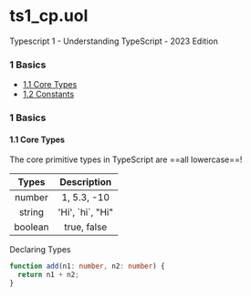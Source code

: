 # ts1_cp.uol
Typescript 1 - Understanding TypeScript - 2023 Edition  
  
### 1 Basics

- [1.1 Core Types](#1.1)
- [1.2 Constants](#1.2)

### 1 Basics

<a name="1.1"></a>

#### 1.1 Core Types  

The core primitive types in TypeScript are ==all lowercase==!  

| Types       | Description         |
|    :----:   |         :----:      |
| number      | 1, 5.3, -10         |
| string      | 'Hi', \`hi\`, "Hi"  |
| boolean     | true, false         |  
  
Declaring Types
```ts
function add(n1: number, n2: number) {
  return n1 + n2;
}
```